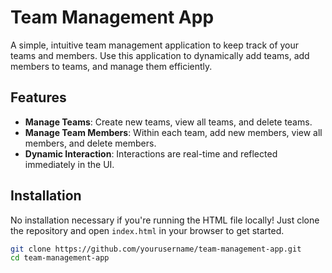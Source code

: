 # Team Management App

A simple, intuitive team management application to keep track of your teams and members. Use this application to dynamically add teams, add members to teams, and manage them efficiently.

## Features

- **Manage Teams**: Create new teams, view all teams, and delete teams.
- **Manage Team Members**: Within each team, add new members, view all members, and delete members.
- **Dynamic Interaction**: Interactions are real-time and reflected immediately in the UI.

## Installation

No installation necessary if you're running the HTML file locally! Just clone the repository and open `index.html` in your browser to get started.

```bash
git clone https://github.com/yourusername/team-management-app.git
cd team-management-app
